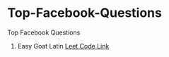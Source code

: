 # Top-Facebook-Questions
Top Facebook Questions

1. Easy Goat Latin [Leet Code Link](https://leetcode.com/problems/goat-latin/)

